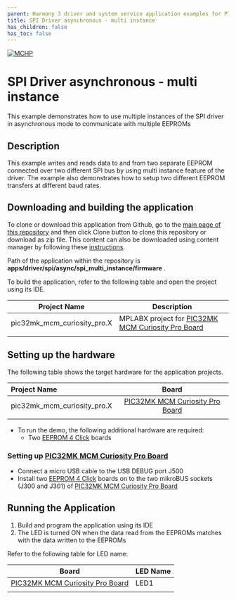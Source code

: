 ```yaml
---
parent: Harmony 3 driver and system service application examples for PIC32MK family
title: SPI Driver asynchronous - multi instance 
has_children: false
has_toc: false
---
```


[![MCHP](https://www.microchip.com/ResourcePackages/Microchip/assets/dist/images/logo.png)](https://www.microchip.com)

# SPI Driver asynchronous - multi instance

This example demonstrates how to use multiple instances of the SPI driver in asynchronous mode to communicate with multiple EEPROMs

## Description

This example writes and reads data to and from two separate EEPROM connected over two different SPI bus by using multi instance feature of the driver. The example also demonstrates how to setup two different EEPROM transfers at different baud rates.

## Downloading and building the application

To clone or download this application from Github, go to the [main page of this repository](https://github.com/Microchip-MPLAB-Harmony/core_apps_pic32mk) and then click Clone button to clone this repository or download as zip file.
This content can also be downloaded using content manager by following these [instructions](https://github.com/Microchip-MPLAB-Harmony/contentmanager/wiki).

Path of the application within the repository is **apps/driver/spi/async/spi_multi_instance/firmware** .

To build the application, refer to the following table and open the project using its IDE.

| Project Name      | Description                                    |
| ----------------- | ---------------------------------------------- |
| pic32mk_mcm_curiosity_pro.X | MPLABX project for [PIC32MK MCM Curiosity Pro Board](https://www.microchip.com/en-us/development-tool/EV31E34A) |
|||

## Setting up the hardware

The following table shows the target hardware for the application projects.

| Project Name| Board|
|:---------|:---------:|
| pic32mk_mcm_curiosity_pro.X | [PIC32MK MCM Curiosity Pro Board](https://www.microchip.com/en-us/development-tool/EV31E34A) |
|||

- To run the demo, the following additional hardware are required:
    - Two [EEPROM 4 Click](https://www.mikroe.com/eeprom-4-click) boards

### Setting up [PIC32MK MCM Curiosity Pro Board](https://www.microchip.com/en-us/development-tool/EV31E34A)

- Connect a micro USB cable to the USB DEBUG port J500
- Install two [EEPROM 4 Click](https://www.mikroe.com/eeprom-4-click) boards on to the two mikroBUS sockets (J300 and J301) of [PIC32MK MCM Curiosity Pro Board](https://www.microchip.com/en-us/development-tool/EV31E34A)

## Running the Application

1. Build and program the application using its IDE
2. The LED is turned ON when the data read from the EEPROMs matches with the data written to the EEPROMs

Refer to the following table for LED name:

| Board | LED Name |
| ----- | -------- |
|  [PIC32MK MCM Curiosity Pro Board](https://www.microchip.com/en-us/development-tool/EV31E34A) | LED1 |
|||
